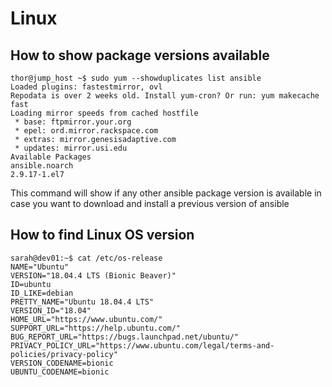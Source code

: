 # Linux

## How to show package versions available


```
thor@jump_host ~$ sudo yum --showduplicates list ansible
Loaded plugins: fastestmirror, ovl
Repodata is over 2 weeks old. Install yum-cron? Or run: yum makecache fast
Loading mirror speeds from cached hostfile
 * base: ftpmirror.your.org
 * epel: ord.mirror.rackspace.com
 * extras: mirror.genesisadaptive.com
 * updates: mirror.usi.edu
Available Packages
ansible.noarch                                                                       2.9.17-1.el7   
```


This command will show if any other ansible package version is available in case you want to download and install a previous version of ansible


## How to find Linux OS version

```
sarah@dev01:~$ cat /etc/os-release
NAME="Ubuntu"
VERSION="18.04.4 LTS (Bionic Beaver)"
ID=ubuntu
ID_LIKE=debian
PRETTY_NAME="Ubuntu 18.04.4 LTS"
VERSION_ID="18.04"
HOME_URL="https://www.ubuntu.com/"
SUPPORT_URL="https://help.ubuntu.com/"
BUG_REPORT_URL="https://bugs.launchpad.net/ubuntu/"
PRIVACY_POLICY_URL="https://www.ubuntu.com/legal/terms-and-policies/privacy-policy"
VERSION_CODENAME=bionic
UBUNTU_CODENAME=bionic
```




